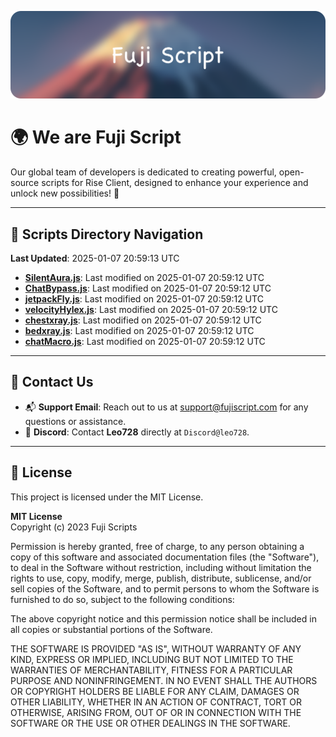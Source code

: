 ![Banner](.github/b.webp)

# 🌍 **We are Fuji Script**

Our global team of developers is dedicated to creating powerful, open-source scripts for Rise Client, designed to enhance your experience and unlock new possibilities! 🌟

---
<!-- SCRIPTS_NAVIGATION_START -->
## 📂 **Scripts Directory Navigation**

**Last Updated**: 2025-01-07 20:59:13 UTC

- **[SilentAura.js](scripts/SilentAura.js)**: Last modified on 2025-01-07 20:59:12 UTC
- **[ChatBypass.js](scripts/ChatBypass.js)**: Last modified on 2025-01-07 20:59:12 UTC
- **[jetpackFly.js](scripts/jetpackFly.js)**: Last modified on 2025-01-07 20:59:12 UTC
- **[velocityHylex.js](scripts/velocityHylex.js)**: Last modified on 2025-01-07 20:59:12 UTC
- **[chestxray.js](scripts/chestxray.js)**: Last modified on 2025-01-07 20:59:12 UTC
- **[bedxray.js](scripts/bedxray.js)**: Last modified on 2025-01-07 20:59:12 UTC
- **[chatMacro.js](scripts/chatMacro.js)**: Last modified on 2025-01-07 20:59:12 UTC

<!-- SCRIPTS_NAVIGATION_END -->

---

## 💬 **Contact Us**  
- 📬 **Support Email**: Reach out to us at [support@fujiscript.com](mailto:support@fujiscript.com) for any questions or assistance.  
- 💬 **Discord**: Contact **Leo728** directly at `Discord@leo728`.

---

## 📜 **License**

This project is licensed under the MIT License.  

**MIT License**  
Copyright (c) 2023 Fuji Scripts  

Permission is hereby granted, free of charge, to any person obtaining a copy of this software and associated documentation files (the "Software"), to deal in the Software without restriction, including without limitation the rights to use, copy, modify, merge, publish, distribute, sublicense, and/or sell copies of the Software, and to permit persons to whom the Software is furnished to do so, subject to the following conditions:  

The above copyright notice and this permission notice shall be included in all copies or substantial portions of the Software.  

THE SOFTWARE IS PROVIDED "AS IS", WITHOUT WARRANTY OF ANY KIND, EXPRESS OR IMPLIED, INCLUDING BUT NOT LIMITED TO THE WARRANTIES OF MERCHANTABILITY, FITNESS FOR A PARTICULAR PURPOSE AND NONINFRINGEMENT. IN NO EVENT SHALL THE AUTHORS OR COPYRIGHT HOLDERS BE LIABLE FOR ANY CLAIM, DAMAGES OR OTHER LIABILITY, WHETHER IN AN ACTION OF CONTRACT, TORT OR OTHERWISE, ARISING FROM, OUT OF OR IN CONNECTION WITH THE SOFTWARE OR THE USE OR OTHER DEALINGS IN THE SOFTWARE.  
